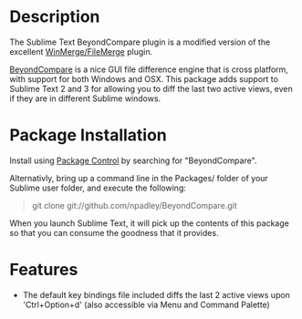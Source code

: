 Description
===========
The Sublime Text BeyondCompare plugin is a modified version of the excellent [WinMerge/FileMerge](https://github.com/SublimeText/WinMerge) plugin.

[BeyondCompare](http://www.scootersoftware.com/) is a nice GUI file difference engine that is cross platform, with support for both Windows and OSX. This package adds support to Sublime Text 2 and 3 for allowing you to diff the last two active views, even if they are in different Sublime windows.

Package Installation
====================
Install using [Package Control](https://packagecontrol.io/installation) by searching for "BeyondCompare".

Alternativly, bring up a command line in the Packages/ folder of your Sublime user folder, and execute the following:
> git clone git://github.com/npadley/BeyondCompare.git

When you launch Sublime Text, it will pick up the contents of this package so that you can consume the goodness that it provides.

Features
========
* The default key bindings file included diffs the last 2 active views upon 'Ctrl+Option+d' (also accessible via Menu and Command Palette)
